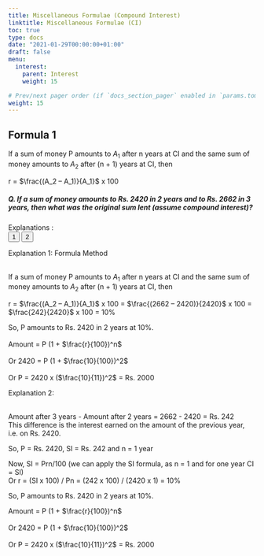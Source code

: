 ```yaml
---
title: Miscellaneous Formulae (Compound Interest)
linktitle: Miscellaneous Formulae (CI)
toc: true
type: docs
date: "2021-01-29T00:00:00+01:00"
draft: false
menu:
  interest:
    parent: Interest
    weight: 15

# Prev/next pager order (if `docs_section_pager` enabled in `params.toml`)
weight: 15
---
```


## Formula 1

If a sum of money P amounts to $A_1$ after n years at CI and the same sum of money amounts to $A_2$ after (n + 1) years at CI, then

r = $\frac{(A_2 – A_1)}{A_1}$ x 100

##### Q. If a sum of money amounts to Rs. 2420 in 2 years and to Rs. 2662 in 3 years, then what was the original sum lent (assume compound interest)?

Explanations :<br>
<button class="mak-tablink tablink-group1 default-tab" onclick="openTab('1Exp-1', this, 'tablink-group1', 'tabcontent-group1')">1</button>
<button class="mak-tablink tablink-group1" onclick="openTab('1Exp-2', this, 'tablink-group1', 'tabcontent-group1')">2</button>

<div id="1Exp-1" class="Exp-1 mak-tabcontent tabcontent-group1">
Explanation 1: Formula Method <br><br>

If a sum of money P amounts to $A_1$ after n years at CI and the same sum of money amounts to $A_2$ after (n + 1) years at CI, then

r = $\frac{(A_2 – A_1)}{A_1}$ x 100 = $\frac{(2662 – 2420)}{2420}$ x 100 = $\frac{242}{2420}$ x 100 = 10%

So, P amounts to Rs. 2420 in 2 years at 10%. <br><br>
Amount = P (1 + $\frac{r}{100})^n$ <br><br>
Or 2420 = P (1 + $\frac{10}{100})^2$ <br><br>
Or P = 2420 x ($\frac{10}{11})^2$ = Rs. 2000
</div>

<div id="1Exp-2" class="Exp-2 mak-tabcontent tabcontent-group1">
Explanation 2: <br><br>

Amount after 3 years - Amount after 2 years = 2662  - 2420 = Rs. 242 <br>
This difference is the interest earned on the amount of the previous year, i.e. on Rs. 2420.

So, P = Rs. 2420, SI = Rs. 242 and n = 1 year

Now, SI = Prn/100    (we can apply the SI formula, as n = 1 and for one year CI = SI) <br>
Or r = (SI x 100) / Pn = (242 x 100) / (2420 x 1) = 10%

So, P amounts to Rs. 2420 in 2 years at 10%.

Amount = P (1 + $\frac{r}{100})^n$ <br><br>
Or 2420 = P (1 + $\frac{10}{100})^2$ <br><br>
Or P = 2420 x ($\frac{10}{11})^2$ = Rs. 2000
</div><br>
